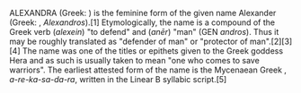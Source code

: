 ALEXANDRA (Greek: ) is the feminine form of the given name Alexander (Greek: , _Alexandros_).[1] Etymologically, the name is a compound of the Greek verb (_alexein_) "to defend" and (_anēr_) "man" (GEN _andros_). Thus it may be roughly translated as "defender of man" or "protector of man".[2][3][4] The name was one of the titles or epithets given to the Greek goddess Hera and as such is usually taken to mean "one who comes to save warriors". The earliest attested form of the name is the Mycenaean Greek , _a-re-ka-sa-da-ra_, written in the Linear B syllabic script.[5]
